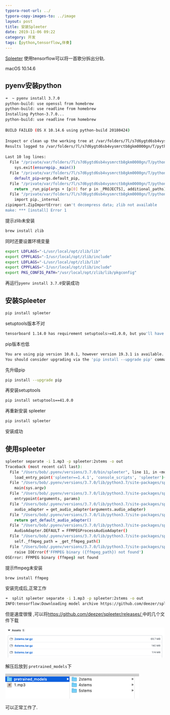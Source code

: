 ```yaml
---
typora-root-url: ../
typora-copy-images-to: ../image
layout: post
title: 安装Spleeter
date: 2019-11-06 09:22
category: 开发
tags: [python,tensorflow,伴奏]
---
```




[Spleeter](https://github.com/deezer/spleeter) 使用tensorflow可以将一首歌分拆出分轨.

macOS 10.14.6

## pyenv安装python

```sh
➜  ~ pyenv install 3.7.0
python-build: use openssl from homebrew
python-build: use readline from homebrew
Installing Python-3.7.0...
python-build: use readline from homebrew

BUILD FAILED (OS X 10.14.6 using python-build 20180424)

Inspect or clean up the working tree at /var/folders/7l/s7d6ygtd6sb4vysmrctb8gkm0000gn/T/python-build.20191105212533.59697
Results logged to /var/folders/7l/s7d6ygtd6sb4vysmrctb8gkm0000gn/T/python-build.20191105212533.59697.log

Last 10 log lines:
  File "/private/var/folders/7l/s7d6ygtd6sb4vysmrctb8gkm0000gn/T/python-build.20191105212533.59697/Python-3.7.0/Lib/ensurepip/__main__.py", line 5, in <module>
    sys.exit(ensurepip._main())
  File "/private/var/folders/7l/s7d6ygtd6sb4vysmrctb8gkm0000gn/T/python-build.20191105212533.59697/Python-3.7.0/Lib/ensurepip/__init__.py", line 204, in _main
    default_pip=args.default_pip,
  File "/private/var/folders/7l/s7d6ygtd6sb4vysmrctb8gkm0000gn/T/python-build.20191105212533.59697/Python-3.7.0/Lib/ensurepip/__init__.py", line 117, in _bootstrap
    return _run_pip(args + [p[0] for p in _PROJECTS], additional_paths)
  File "/private/var/folders/7l/s7d6ygtd6sb4vysmrctb8gkm0000gn/T/python-build.20191105212533.59697/Python-3.7.0/Lib/ensurepip/__init__.py", line 27, in _run_pip
    import pip._internal
zipimport.ZipImportError: can't decompress data; zlib not available
make: *** [install] Error 1
```



提示zlib未安装

```sh
brew install zlib
```

同时还要设置环境变量

```sh
export LDFLAGS="-L/usr/local/opt/zlib/lib"
export CPPFLAGS="-I/usr/local/opt/zlib/include"
export LDFLAGS="-L/usr/local/opt/zlib/lib"
export CPPFLAGS="-I/usr/local/opt/zlib/include"
export PKG_CONFIG_PATH="/usr/local/opt/zlib/lib/pkgconfig"
```

再运行`pyenv install 3.7.0`安装成功



## 安装Spleeter

```sh
pip install spleeter
```

setuptools版本不对

```sh
tensorboard 1.14.0 has requirement setuptools>=41.0.0, but you'll have setuptools 39.0.1 which is incompatible.
```

pip版本也低

```sh
You are using pip version 10.0.1, however version 19.3.1 is available.
You should consider upgrading via the 'pip install --upgrade pip' command.
```

先升级pip

```sh
pip install --upgrade pip
```

再安装setuptools

```sh
pip install setuptools==41.0.0
```

再重新安装 spleeter

```sh
pip install spleeter
```

安装成功



## 使用spleeter

```sh
spleeter separate -i 1.mp3 -p spleeter:2stems -o out
Traceback (most recent call last):
  File "/Users/bob/.pyenv/versions/3.7.0/bin/spleeter", line 11, in <module>
    load_entry_point('spleeter==1.4.1', 'console_scripts', 'spleeter')()
  File "/Users/bob/.pyenv/versions/3.7.0/lib/python3.7/site-packages/spleeter/__main__.py", line 48, in entrypoint
    main(sys.argv)
  File "/Users/bob/.pyenv/versions/3.7.0/lib/python3.7/site-packages/spleeter/__main__.py", line 42, in main
    entrypoint(arguments, params)
  File "/Users/bob/.pyenv/versions/3.7.0/lib/python3.7/site-packages/spleeter/commands/separate.py", line 162, in entrypoint
    audio_adapter = get_audio_adapter(arguments.audio_adapter)
  File "/Users/bob/.pyenv/versions/3.7.0/lib/python3.7/site-packages/spleeter/utils/audio/adapter.py", line 135, in get_audio_adapter
    return get_default_audio_adapter()
  File "/Users/bob/.pyenv/versions/3.7.0/lib/python3.7/site-packages/spleeter/utils/audio/adapter.py", line 124, in get_default_audio_adapter
    AudioAdapter.DEFAULT = FFMPEGProcessAudioAdapter()
  File "/Users/bob/.pyenv/versions/3.7.0/lib/python3.7/site-packages/spleeter/utils/audio/ffmpeg.py", line 147, in __init__
    self._ffmpeg_path = _get_ffmpeg_path()
  File "/Users/bob/.pyenv/versions/3.7.0/lib/python3.7/site-packages/spleeter/utils/audio/ffmpeg.py", line 71, in _get_ffmpeg_path
    raise IOError(f'FFMPEG binary ({ffmpeg_path}) not found')
OSError: FFMPEG binary (ffmpeg) not found
```

提示ffmpeg未安装

```sh
brew install ffmpeg
```

安装完成后,正常工作

```sh
➜  split spleeter separate -i 1.mp3 -p spleeter:2stems -o out
INFO:tensorflow:Downloading model archive https://github.com/deezer/spleeter/releases/download/v1.4.0/2stems.tar.gz

```

但是速度很慢 ,可以将[https://github.com/deezer/spleeter/releases/ ](https://github.com/deezer/spleeter/releases/ )中的几个文件下载

![screenshot_2019_1105_1025_16](/image/screenshot_2019_1105_1025_16.png)

解压后放到 `pretrained_models`下

![screenshot_2019_1105_1026_24](/image/screenshot_2019_1105_1026_24.png)

可以正常工作了.